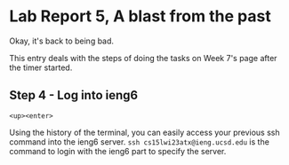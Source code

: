 # Lab Report 5, A blast from the past
Okay, it's back to being bad.

This entry deals with the steps of doing the tasks on Week 7's page after the timer started.

## Step 4 - Log into ieng6

`<up><enter>` 
  
Using the history of the terminal, you can easily access your previous ssh command into the ieng6 server. `ssh cs15lwi23atx@ieng.ucsd.edu` is the command to login with the ieng6 part to specify the server. 

